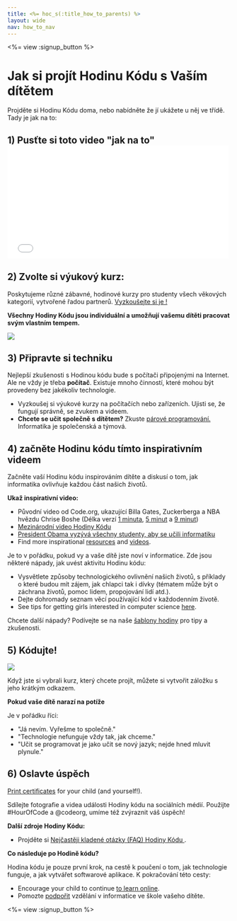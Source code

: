 ```yaml
---
title: <%= hoc_s(:title_how_to_parents) %>
layout: wide
nav: how_to_nav
---
```

<%= view :signup_button %>

# Jak si projít Hodinu Kódu s Vaším dítětem

Projděte si Hodinu Kódu doma, nebo nabídněte že jí ukážete u něj ve třídě. Tady je jak na to:

## 1) Pusťte si toto video "jak na to" <iframe width="500" height="255" src="//www.youtube.com/embed/SrnvvWDm73k" frameborder="0" allowfullscreen mark="crwd-mark"></iframe> 

## 2) Zvolte si výukový kurz:

Poskytujeme různé zábavné, hodinové kurzy pro studenty všech věkových kategorií, vytvořené řadou partnerů. [ Vyzkoušejte si je !](<%= resolve_url('/learn') %>)

**Všechny Hodiny Kódu jsou individuální a umožňují vašemu dítěti pracovat svým vlastním tempem.**

[![](/images/fit-700/tutorials.png)](<%= resolve_url('/learn') %>)

## 3) Připravte si techniku

Nejlepší zkušenosti s Hodinou kódu bude s počítači připojenými na Internet. Ale ne vždy je třeba **počítač**. Existuje mnoho činností, které mohou být provedeny bez jakékoliv technologie.

- Vyzkoušej si výukové kurzy na počítačích nebo zařízeních. Ujisti se, že fungují správně, se zvukem a videem.
- **Chcete se učit společně s dítětem?** Zkuste [ párové programování.](http://www.ncwit.org/resources/pair-programming-box-power-collaborative-learning) Informatika je společenská a týmová.

## 4) začněte Hodinu kódu tímto inspirativním videem

Začněte vaší Hodinu kódu inspirováním dítěte a diskusí o tom, jak informatika ovlivňuje každou část našich životů.

**Ukaž inspirativní video:**

- Původní video od Code.org, ukazující Billa Gates, Zuckerberga a NBA hvězdu Chrise Boshe (Délka verzí [1 minuta](https://www.youtube.com/watch?v=qYZF6oIZtfc), [5 minut](https://www.youtube.com/watch?v=nKIu9yen5nc) a [9 minut](https://www.youtube.com/watch?v=dU1xS07N-FA))
- [Mezinárodní video Hodiny Kódu](https://www.youtube.com/watch?v=KsOIlDT145A)
- [President Obama vyzývá všechny studenty, aby se učili informatiku](https://www.youtube.com/watch?v=6XvmhE1J9PY)
- Find more inspirational [resources](<%= codeorg_url('/inspire') %>) and [videos](https://www.youtube.com/playlist?list=PLzdnOPI1iJNfpD8i4Sx7U0y2MccnrNZuP).

Je to v pořádku, pokud vy a vaše dítě jste noví v informatice. Zde jsou některé nápady, jak uvést aktivitu Hodinu kódu:

- Vysvětlete způsoby technologického ovlivnění našich životů, s příklady o které budou mít zájem, jak chlapci tak i dívky (tématem může být o záchrana životů, pomoc lidem, propojování lidí atd.).
- Dejte dohromady seznam věcí používající kód v každodenním životě.
- See tips for getting girls interested in computer science [here](<%= codeorg_url('/girls') %>).

Chcete další nápady? Podívejte se na naše [šablony hodiny](/files/AfterschoolEducatorLessonPlanOutline.docx) pro tipy a zkušenosti.

## 5) Kódujte!

<img src="/images/fit-700/tutorial-short-link.png" />

Když jste si vybrali kurz, který chcete projít, můžete si vytvořit záložku s jeho krátkým odkazem.

**Pokud vaše dítě narazí na potíže**

Je v pořádku říci:

- "Já nevím. Vyřešme to společně."
- "Technologie nefunguje vždy tak, jak chceme."
- "Učit se programovat je jako učit se nový jazyk; nejde hned mluvit plynule."

## 6) Oslavte úspěch

[Print certificates](<%= codeorg_url('/certificates') %>) for your child (and yourself!).

Sdílejte fotografie a videa události Hodiny kódu na sociálních médií. Použijte #HourOfCode a @codeorg, umíme též zvýraznit váš úspěch!

**Další zdroje Hodiny Kódu:**

- Projděte si [Nejčastěji kladené otázky (FAQ) Hodiny Kódu ](https://support.code.org/hc/en-us/categories/200147083-Hour-of-Code).

**Co následuje po Hodině kódu?**

Hodina kódu je pouze první krok, na cestě k poučení o tom, jak technologie funguje, a jak vytvářet softwarové aplikace. K pokračování této cesty:

- Encourage your child to continue [to learn online](<%= codeorg_url('/learn/beyond') %>).
- Pomozte [ podpořit](<%= resolve_url('/promote') %>) vzdělání v informatice ve škole vašeho dítěte.

<%= view :signup_button %>